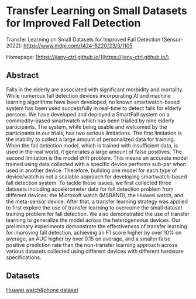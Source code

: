 
# Transfer Learning on Small Datasets for Improved Fall Detection

Transfer Learning on Small Datasets for Improved Fall Detection (Sensor-2022): https://www.mdpi.com/1424-8220/23/3/1105

Homepage: [https://jiany-ctrl.github.io/](https://jiany-ctrl.github.io/)


## Abstract
Falls in the elderly are associated with significant morbidity and mortality. While numerous fall detection devices incorporating AI and machine learning algorithms have been developed, no known smartwatch-based system has been used successfully in real-time to detect falls for elderly persons. We have developed and deployed a SmartFall system on a commodity-based smartwatch which has been trialled by nine elderly participants. The system, while being usable and welcomed by the participants in our trials, has two serious limitations. The first limitation is the inability to collect a large amount of personalized data for training. When the fall detection model, which is trained with insufficient data, is used in the real world, it generates a large amount of false positives. The second limitation is the model drift problem. This means an accurate model trained using data collected with a specific device performs sub-par when used in another device. Therefore, building one model for each type of device/watch is not a scalable approach for developing smartwatch-based fall detection system. To tackle those issues, we first collected three datasets including accelerometer data for fall detection problem from different devices: the Microsoft watch (MSBAND), the Huawei watch, and the meta-sensor device. After that, a transfer learning strategy was applied to first explore the use of transfer learning to overcome the small dataset training problem for fall detection. We also demonstrated the use of transfer learning to generalize the model across the heterogeneous devices. Our preliminary experiments demonstrate the effectiveness of transfer learning for improving fall detection, achieving an F1 score higher by over 10% on average, an AUC higher by over 0.15 on average, and a smaller false positive prediction rate than the non-transfer learning approach across various datasets collected using different devices with different hardware specifications.


## Datasets

[Huawei watch&phone dataset](https://github.com/jiany-ctrl/Dataset-for-TL-for-fall-detection/blob/main/Huawei_dataset.zip)   
